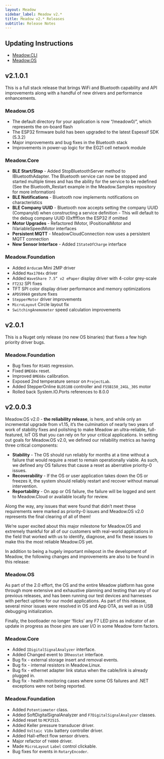 ```yaml
---
layout: Meadow
sidebar_label: Meadow v2.*
title: Meadow v2.* Releases
subtitle: Release Notes
---
```


## Updating Instructions

* [Meadow.CLI](/Meadow/Meadow_Tools/Meadow_CLI/)
* [Meadow.OS](/Meadow/Getting_Started/Deploying_Meadow%2EOS/)

## v2.1.0.1

This is a full stack release that brings WiFi and Bluetooth capability and API improvements along with a handful of new drivers and performance enhancements.

### Meadow.OS

* The default directory for your application is now “/meadow0/”, which represents the on-board flash
* The ESP32 firmware build has been upgraded to the latest Espessif SDK (5.3.2)
* Major improvements and bug fixes in the Bluetooth stack
* Improvements in power-up logic for the EG21 cell network module

### Meadow.Core

* **BLE Start/Stop** - Added StopBluetoothServer method to IBluetoothAdapter. The Bluetooth service can now be stopped and started multiple times and has the ability for the service to be redefined (See the Bluetooth_Restart example in the Meadow.Samples repository for more information)
* **BLE Notifications** - Bluetooth now implements notifications on characteristics
* **BLE Company UUID** - Bluetooth now accepts setting the company UUID (CompanyId) when constructing a service definition - This will default to the debug company UUID (0xffff)on the ESP32 if omitted
* **Motor Upgrades** - Refactored IMotor, IPositionalMotor and IVariableSpeedMotor interfaces
* **Persistent MQTT** - MeadowCloudConnection now uses a persistent MQTT connection
* **New Sensor Interface** - Added `IStateOfCharge` interface

### Meadow.Foundation

* Added `Arducam` Mini 2MP driver
* Added `Max1704x` driver
* Added `WaveShare 7.5” v2 ePaper` display driver with 4-color grey-scale
* `FT232` SPI fixes
* TFT SPI color display driver performance and memory optimizations
* `APDS9960` gesture fixes
* `StepperMotor` driver improvements
* `MicroLayout` Circle layout fix
* `SwitchingAnemometer` speed calculation improvements

## v2.0.1

This is a Nuget only release (no new OS binaries) that fixes a few high priority driver bugs.

### Meadow.Foundation

* Bug fixes for `RS485` regression.
* Fixed `BME68x` reset.
* Improved `BME68x` calibration.
* Exposed 2nd temperature sensor on `ProjectLab`.
* Added StepperOnline `BLD510B` controller and `F55B150_24GL_30S` motor
* Rolled back System.IO.Ports references to 8.0.0

## v2.0.0.3

Meadow.OS v2.0 - **the reliability release**, is here, and while only an incremental upgrade from v1.15, it’s the culmination of nearly two years of work of stability fixes and polishing to make Meadow an ultra-reliable, full-featured, IoT OS that you can rely on for your critical applications. In setting out goals for Meadow.OS v2.0, we defined our reliability metrics as having three critical components:

* **Stability** - The OS should run reliably for months at a time without a failure that would require a reset to remain operationally viable. As such, we defined any OS failures that cause a reset as aberrative priority-0 issues.
* **Recoverability** - If the OS or user application takes down the OS or freezes it, the system should reliably restart and recover without manual intervention.
* **Reportability** - On app or OS failure, the failure will be logged and sent to Meadow.Cloud or available locally for review.


Along the way, any issues that were found that didn’t meet these requirements were marked as priority-0 issues and Meadow.OS v2.0 represents the final clearing of all of them!

We’re super excited about this major milestone for Meadow.OS and extremely thankful for all of our customers with real-world applications in the field that worked with us to identify, diagnose, and fix these issues to make this the most reliable Meadow.OS yet.

In addition to being a hugely important milepost in the development of Meadow, the following changes and improvements are also to be found in this release:


### Meadow.OS

As part of the 2.0 effort, the OS and the entire Meadow platform has gone through more extensive and exhaustive planning and testing than any of our previous releases, and has been running our test devices and harnesses with perfect uptime for our model applications. As part of this release, several minor issues were resolved in OS and App OTA, as well as in USB debugging initialization.

Finally, the bootloader no longer ‘flicks’ any F7 LED pins as indicator of an update in progress as those pins are user I/O in some Meadow form factors. 


### Meadow.Core

* Added `IDigitalSignalAnalyzer` interface.
* Added Changed event to `IRheostat` interface.
* Bug fix - external storage insert and removal events.
* Bug fix - internal resistors in Meadow.Linux.
* Bug fix - ethernet adapter link status when the cable/link is already plugged in.
* Bug fix - health monitoring cases where some OS failures and .NET exceptions were not being reported.


### Meadow.Foundation

* Added `Potentiometer` class.
* Added SoftDigitalSignalAnalyzer and `F7DigitalSignalAnalyzer` classes.
* Added reset to `MCP2515`.
* Added Keller pressure transducer driver.
* Added `Voltaic V10x` battery controller driver.
* Added Hall-effect flow sensor drivers.
* Major refactor of `Y4000` driver.
* Made `MicroLayout` `Label` control clickable.
* Bug fixes for events in `RotaryEncoder`.

